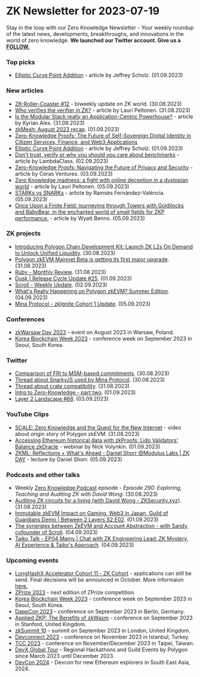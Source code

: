 # ZK Newsletter for 2023-07-19
Stay in the loop with our Zero Knowledge Newsletter - Your weekly roundup of the latest news, developments, breakthroughs, and innovations in the world of zero knowledge. **We launched our Twitter account. Give us a [FOLLOW.](https://twitter.com/ZKNewsletter)**

### Top picks
* [Elliptic Curve Point Addition](https://www.rareskills.io/post/elliptic-curve-addition) - article by Jeffrey Scholz. (01.09.2023)

### New articles 
* [ZK-Roller-Coaster #12](https://taiko.mirror.xyz/ccabj7g8k1n2gPxHZbEW04A0CuRskgdV5V7ZbwGUXGA) - biweekly update on ZK world. (30.08.2023)
* [Who verifies the verifier in ZK?](https://medium.com/coinmonks/who-verifies-the-verifier-in-zk-12d4a0600192) - article by Lauri Peltonen. (31.08.2023)
* [Is the Modular Stack really an Application-Centric Powerhouse?](https://cryptotvplus.com/2023/08/is-the-modular-stack-really-an-application-centric-powerhouse/) - article by Kyrian Alex. (31.08.2023)
* [zkMesh: August 2023 recap](https://zkmesh.substack.com/p/zkmesh-aug-2023-recap). (01.09.2023)
* [Zero-Knowledge Proofs: The Future of Self-Sovereign Digital Identity in Citizen Services, Finance, and Web3 Applications]()
* [Elliptic Curve Point Addition](https://www.rareskills.io/post/elliptic-curve-addition) - article by Jeffrey Scholz. (01.09.2023)
* [Don't trust, verify or why you should you care about benchmarks](https://blog.lambdaclass.com/dont-trust-verify-or-why-you-should-you-care-about-benchmarks/) - article by LambdaClass. (02.09.2023)
* [Zero-Knowledge Proofs: Navigating the Future of Privacy and Security](https://ceras-ventures.medium.com/zero-knowledge-proofs-navigating-the-future-of-privacy-and-security-937f47b1eec7) - article by Ceras Ventures. (03.09.2023)
* [Zero Knowledge madness: a fight with online deception in a dystopian world](https://medium.com/coinmonks/zero-knowledge-madness-a-fight-with-online-deception-in-a-dystopian-world-73983ba3f942) - article by Lauri Peltonen. (05.09.2023)
* [STARKs vs SNARKs](https://medium.com/@ramsesfv/starks-vs-snarks-d2e09c4e6069) - article by Ramsès Fernàndez-València. (05.09.2023)
* [Once Upon a Finite Field: journeying through Towers with Goldilocks and BabyBear, in the enchanted world of small fields for ZKP performance.](https://blog.icme.io/small-fields-for-zero-knowledge/) - article by Wyatt Benno. (05.09.2023)

### ZK projects
* [Introducing Polygon Chain Development Kit: Launch ZK L2s On Demand to Unlock Unified Liquidity](https://polygon.technology/blog/introducing-polygon-chain-development-kit-launch-zk-l2s-on-demand-to-unlock-unified-liquidity). (30.08.2023)
* [Polygon zkEVM Mainnet Beta is getting its first major upgrade](https://twitter.com/0xPolygon/status/1697286124375277647). (31.08.2023)
* [Ruby - Monthly Review](https://twitter.com/RubyProtocol/status/1697225028650319969). (31.08.2023)
* [Dusk | Release Cycle Update #25](https://dusk.network/news/release-cycle-update-25/). (01.09.2023)
* [Scroll - Weekly Update](https://twitter.com/Scroll_ZKP/status/1697846414372741270). (02.09.2023)
* [What's Really Happening on Polygon zkEVM? Summer Edition](https://polygon.technology/blog/whats-happening-on-polygon-zkevm-summer-edition). (04.09.2023)
* [Mina Protocol - zkIgnite Cohort 1 Update](https://minaprotocol.com/blog/zkignite-cohort-1-update). (05.09.2023)

### Conferences
* [zkWarsaw Day 2023](https://zkwarsaw.dev/) - event on August 2023 in Warsaw, Poland.
* [Korea Blockchain Week 2023](https://koreablockchainweek.com/) - conference week on September 2023 in Seoul, South Korea. 

### Twitter
* [Comparison of FRI to MSM-based commitments](https://twitter.com/SuccinctJT/status/1696883492380979257). (30.08.2023)
* [Thread about SnarkyJS used by Mina Protocol](https://twitter.com/ZKValidator/status/1696901026966634791). (30.08.2023)
* [Thread about crate compatibility](https://twitter.com/RiscZero/status/1697247882825646211). (31.08.2023)
* [Intro to Zero-Knowledge - part two](https://twitter.com/zellic_io/status/1697710970892951912). (01.09.2023)
* [Layer 2 Landscape #68](https://twitter.com/bitsplaining/status/1698416223615099195). (03.09.2023)

### YouTube Clips
* [SCALE: Zero Knowledge and the Quest for the New Internet](https://www.youtube.com/watch?v=dxSjk-CYNWU) - video about origin story of Polygon zkEVM. (31.08.2023)
* [Accessing Ethereum historical data with zkProofs: Lido Validators' Balance zkOracle](https://www.youtube.com/watch?v=NBdZmyNGdcQ) - webinar by Nick Volynkin. (01.09.2023)
* [ZKML: Reflections + What's Ahead - Daniel Shorr @Modulus Labs | ZK DAY](https://www.youtube.com/watch?v=9YbBKwMOZFQ) - lecture by Daniel Shorr. (05.09.2023)

### Podcasts and other talks
* Weekly [Zero Knowledge Podcast](https://zeroknowledge.fm/290-2/) episode - *Episode 290: Exploring, Teaching and Auditing ZK with David Wong*. (30.08.2023) 
* [Auditing ZK circuits for a living (with David Wong - ZKSecurity.xyz)](https://www.youtube.com/watch?v=Gvi4_9nD8ME). (31.08.2023)
* [Immutable zkEVM Impact on Gaming, Web3 in Japan, Guild of Guardians Demo | Between 2 Layers S2 E02](https://www.youtube.com/watch?v=1v6sH6OoTwA). (01.09.2023)
* [The synergies between ZkEVM and Account Abstraction - with Sandy, cofounder of Scroll](https://www.youtube.com/watch?v=DlFFzAoO4LU). (04.09.2023)
* [Taiko Talk - EP04 Mamy | Chat with ZK Engineering Lead: ZK Mystery, AI Experience & Taiko's Approach](https://www.youtube.com/watch?v=o6XuQKRC43g). (04.09.2023)

### Upcoming events
* [LongHashX Accelerator Cohort 11 - ZK Cohort](https://longhashventures.typeform.com/ZKCohort?typeform-source=t.co) - applications can still be send. Final decisions will be announced in October. More informaion [here.](https://www.longhash.vc/accelerator/zk-accelerator/)
* [ZPrize 2023](https://www.zprize.io/#2023) - next edition of ZPrize competition.
* [Korea Blockchain Week 2023](https://koreablockchainweek.com/) - conference week on September 2023 in Seoul, South Korea. 
* [DappCon 2023](https://www.dappcon.io/#about) - conference on September 2023 in Berlin, Germany.
* [Applied ZKP: The Benefits of zkWasm](https://law.stanford.edu/codex-the-stanford-center-for-legal-informatics/projects/zero-knowledge-cryptography/) - conference on September 2023 in Stanford, United Kingdom.
* [zkSummit 10](https://www.zksummit.com/) - summit on September 2023 in London, United Kingdom.
* [Devconnect 2023](https://devconnect.org/) - conference on November 2023 in Istanbul, Turkey.
* [TCC 2023](https://tcc.iacr.org/2023/) - conference on November/December 2023 in Taipei, Taiwan.
* [DevX Global Tour](https://polygon.technology/blog/polygon-labs-announces-devx-global-tour) - Regional Hackathons and Guild Events by Polygon since March 2023 until December 2023.
* [DevCon 2024](https://devcon.org/) - Devcon for new Ethereum explorers in South East Asia, 2024.
